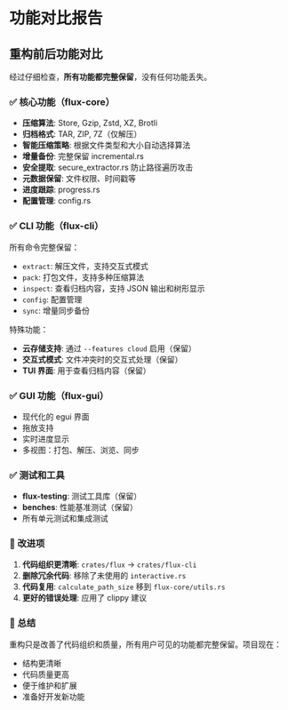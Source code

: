 # 功能对比报告

## 重构前后功能对比

经过仔细检查，**所有功能都完整保留**，没有任何功能丢失。

### ✅ 核心功能（flux-core）
- **压缩算法**: Store, Gzip, Zstd, XZ, Brotli
- **归档格式**: TAR, ZIP, 7Z（仅解压）
- **智能压缩策略**: 根据文件类型和大小自动选择算法
- **增量备份**: 完整保留 incremental.rs
- **安全提取**: secure_extractor.rs 防止路径遍历攻击
- **元数据保留**: 文件权限、时间戳等
- **进度跟踪**: progress.rs
- **配置管理**: config.rs

### ✅ CLI 功能（flux-cli）
所有命令完整保留：
- `extract`: 解压文件，支持交互式模式
- `pack`: 打包文件，支持多种压缩算法
- `inspect`: 查看归档内容，支持 JSON 输出和树形显示
- `config`: 配置管理
- `sync`: 增量同步备份

特殊功能：
- **云存储支持**: 通过 `--features cloud` 启用（保留）
- **交互式模式**: 文件冲突时的交互式处理（保留）
- **TUI 界面**: 用于查看归档内容（保留）

### ✅ GUI 功能（flux-gui）
- 现代化的 egui 界面
- 拖放支持
- 实时进度显示
- 多视图：打包、解压、浏览、同步

### ✅ 测试和工具
- **flux-testing**: 测试工具库（保留）
- **benches**: 性能基准测试（保留）
- 所有单元测试和集成测试

### 🔧 改进项
1. **代码组织更清晰**: `crates/flux` → `crates/flux-cli`
2. **删除冗余代码**: 移除了未使用的 `interactive.rs`
3. **代码复用**: `calculate_path_size` 移到 `flux-core/utils.rs`
4. **更好的错误处理**: 应用了 clippy 建议

### 📝 总结
重构只是改善了代码组织和质量，所有用户可见的功能都完整保留。项目现在：
- 结构更清晰
- 代码质量更高
- 便于维护和扩展
- 准备好开发新功能